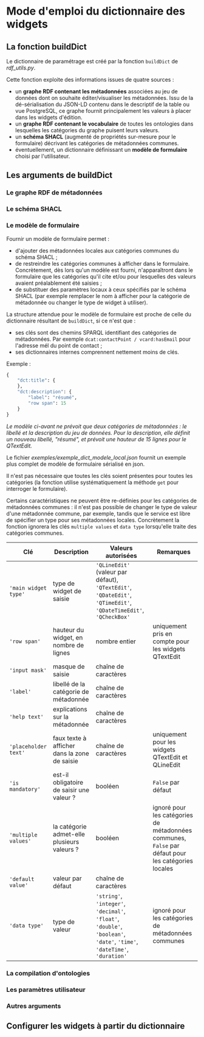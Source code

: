 # Mode d'emploi du dictionnaire des widgets

## La fonction buildDict

Le dictionnaire de paramétrage est créé par la fonction `buildDict` de *rdf_utils.py*.

Cette fonction exploite des informations issues de quatre sources :
- un **graphe RDF contenant les métadonnées** associées au jeu de données dont on souhaite éditer/visualiser les métadonnées. Issu de la dé-sérialisation du JSON-LD contenu dans le descriptif de la table ou vue PostgreSQL, ce graphe fournit principalement les valeurs à placer dans les widgets d'édition.
- un **graphe RDF contenant le vocabulaire** de toutes les ontologies dans lesquelles les catégories du graphe puisent leurs valeurs.
- un **schéma SHACL** (augmenté de propriétés sur-mesure pour le formulaire) décrivant les catégories de métadonnées communes.
- éventuellement, un dictionnaire définissant un **modèle de formulaire** choisi par l'utilisateur.

## Les arguments de buildDict

### Le graphe RDF de métadonnées

### Le schéma SHACL

### Le modèle de formulaire

Fournir un modèle de formulaire permet :
- d'ajouter des métadonnées locales aux catégories communes du schéma SHACL ;
- de restreindre les catégories communes à afficher dans le formulaire. Concrètement, dès lors qu'un modèle est fourni, n'apparaîtront dans le formulaire que les catégories qu'il cite et/ou pour lesquelles des valeurs avaient préalablement été saisies ;
- de substituer des paramètres locaux à ceux spécifiés par le schéma SHACL (par exemple remplacer le nom à afficher pour la catégorie de métadonnée ou changer le type de widget à utiliser).
    
La structure attendue pour le modèle de formulaire est proche de celle du dictionnaire résultant de `buildDict`, si ce n'est que :
- ses clés sont des chemins SPARQL identifiant des catégories de métadonnées. Par exemple `dcat:contactPoint / vcard:hasEmail` pour l'adresse mél du point de contact ;
- ses dictionnaires internes comprennent nettement moins de clés.

Exemple :

```python
{
    "dct:title": {
    },
    "dct:description": {
        "label": "résumé",
        "row span": 15
    }    
}
```
*Le modèle ci-avant ne prévoit que deux catégories de métadonnées : le libellé et la description du jeu de données. Pour la description, elle définit un nouveau libellé, "résumé", et prévoit une hauteur de 15 lignes pour le QTextEdit.*

Le fichier *exemples/exemple_dict_modele_local.json* fournit un exemple plus complet de modèle de formulaire sérialisé en json.

Il n'est pas nécessaire que toutes les clés soient présentes pour toutes les catégories (la fonction utilise systématiquement la méthode `get` pour interroger le formulaire).

Certains caractéristiques ne peuvent être re-définies pour les catégories de métadonnées communes : il n'est pas possible de changer le type de valeur d'une métadonnée commune, par exemple, tandis que le service est libre de spécifier un type pour ses métadonnées locales. Concrètement la fonction ignorera les clés `multiple values` et `data type` lorsqu'elle traite des catégories communes.

| Clé | Description | Valeurs autorisées | Remarques |
| --- | --- | --- | --- |
| `'main widget type'` | type de widget de saisie | `'QLineEdit'` (valeur par défaut), `'QTextEdit'`, `'QDateEdit'`, `'QTimeEdit'`, `'QDateTimeEdit'`, `'QCheckBox'`  |  |
| `'row span'` | hauteur du widget, en nombre de lignes | nombre entier | uniquement pris en compte pour les widgets QTextEdit |
| `'input mask'` | masque de saisie | chaîne de caractères |  |
| `'label'` | libellé de la catégorie de métadonnée | chaîne de caractères |  |
| `'help text'` | explications sur la métadonnée | chaîne de caractères |  |
| `'placeholder text'` | faux texte à afficher dans la zone de saisie | chaîne de caractères | uniquement pour les widgets QTextEdit et QLineEdit |
| `'is mandatory'` | est-il obligatoire de saisir une valeur ? | booléen | `False` par défaut |
| `'multiple values'` | la catégorie admet-elle plusieurs valeurs ? | booléen | ignoré pour les catégories de métadonnées communes, `False` par défaut pour les catégories locales |
| `'default value'` | valeur par défaut | chaîne de caractères |  |
| `'data type'` | type de valeur | `'string'`, `'integer'`, `'decimal'`, `'float'`, `'double'`, `'boolean'`, `'date'`, `'time'`, `'dateTime'`, `'duration'` | ignoré pour les catégories de métadonnées communes |

### La compilation d'ontologies

### Les paramètres utilisateur

### Autres arguments

## Configurer les widgets à partir du dictionnaire




